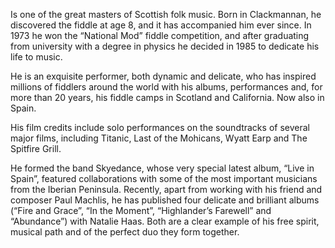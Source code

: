 Is one of the great masters of Scottish folk music. Born in Clackmannan, he discovered the fiddle at age 8, and it has accompanied him ever since. In 1973 he won the “National Mod” fiddle competition, and after graduating from university with a degree in physics he decided in 1985 to dedicate his life to music.

He is an exquisite performer, both dynamic and delicate, who has inspired millions of fiddlers around the world with his albums, performances and, for more than 20 years, his fiddle camps in Scotland and California. Now also in Spain.

His film credits include solo performances on the soundtracks of several major films, including Titanic, Last of the Mohicans, Wyatt Earp and The Spitfire Grill.

He formed the band Skyedance, whose very special latest album, “Live in Spain”, featured collaborations with some of the most important musicians from the Iberian Peninsula. Recently, apart from working with his friend and composer Paul Machlis, he has published four delicate and brilliant albums (“Fire and Grace”, “In the Moment”, “Highlander’s Farewell” and “Abundance”) with Natalie Haas. Both are a clear example of his free spirit, musical path and of the perfect duo they form together.
